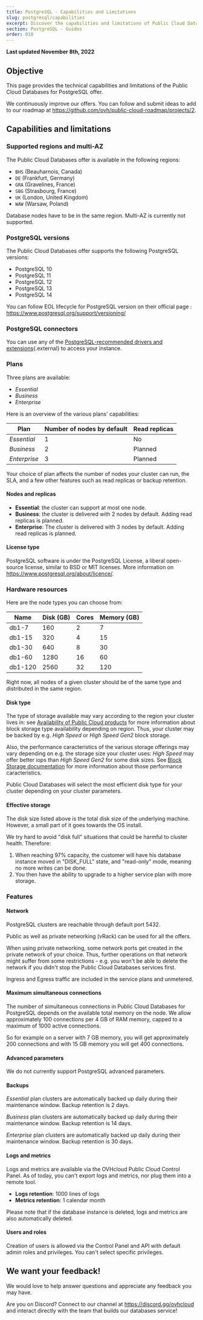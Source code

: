 ```yaml
---
title: PostgreSQL - Capabilities and Limitations
slug: postgresql/capabilities
excerpt: Discover the capabilities and limitations of Public Cloud Databases for PostgreSQL
section: PostgreSQL - Guides
order: 010
---
```


**Last updated November 8th, 2022**

## Objective

This page provides the technical capabilities and limitations of the Public Cloud Databases for PostgreSQL offer.

We continuously improve our offers. You can follow and submit ideas to add to our roadmap at <https://github.com/ovh/public-cloud-roadmap/projects/2>.

## Capabilities and limitations

### Supported regions and multi-AZ

The Public Cloud Databases offer is available in the following regions:

- `BHS` (Beauharnois, Canada)
- `DE` (Frankfurt, Germany)
- `GRA` (Gravelines, France)
- `SBG` (Strasbourg, France)
- `UK` (London, United Kingdom)
- `WAW` (Warsaw, Poland)

Database nodes have to be in the same region. Multi-AZ is currently not supported.

### PostgreSQL versions

The Public Cloud Databases offer supports the following PostgreSQL versions:

- PostgreSQL 10
- PostgreSQL 11
- PostgreSQL 12
- PostgreSQL 13
- PostgreSQL 14

You can follow EOL lifecycle for PostgreSQL version on their official page : <https://www.postgresql.org/support/versioning/>

### PostgreSQL connectors

You can use any of the [PostgreSQL-recommended drivers and extensions](https://www.postgresql.org/download/product-categories/){.external} to access your instance.

### Plans

Three plans are available:

- *Essential*
- *Business*
- *Enterprise*

Here is an overview of the various plans' capabilities:

| Plan         | Number of nodes by default | Read replicas |
| ------------ | -------------------------- | ------------- |
| *Essential*  | 1                          | No            |
| *Business*   | 2                          | Planned       |
| *Enterprise* | 3                          | Planned       |

Your choice of plan affects the number of nodes your cluster can run, the SLA, and a few other features such as read replicas or backup retention.

#### Nodes and replicas

- **Essential**: the cluster can support at most one node.
- **Business**: the cluster is delivered with 2 nodes by default. Adding read replicas is planned.
- **Enterprise**: The cluster is delivered with 3 nodes by default. Adding read replicas is planned.

#### License type

PostgreSQL software is under the PostgreSQL License, a liberal open-source license, similar to BSD or MIT licenses.
More information on <https://www.postgresql.org/about/licence/>.

### Hardware resources

Here are the node types you can choose from:

| Name    | Disk (GB) | Cores | Memory (GB) |
| ------- | --------- | ----- | ----------- |
| db1-7   | 160       | 2     | 7           |
| db1-15  | 320       | 4     | 15          |
| db1-30  | 640       | 8     | 30          |
| db1-60  | 1280      | 16    | 60          |
| db1-120 | 2560      | 32    | 120         |

Right now, all nodes of a given cluster should be of the same type and distributed in the same region.

#### Disk type

The type of storage available may vary according to the region your cluster lives in: see [Availability of Public Cloud products](https://www.ovhcloud.com/en-ca/public-cloud/regions-availability/) for more information about block storage type availability depending on region. Thus, your cluster may be backed by e.g. *High Speed* or *High Speed Gen2* block storage.

Also, the performance caracteristics of the various storage offerings may vary depending on e.g. the storage size your cluster uses: *High Speed* may offer better iops than *High Speed Gen2* for some disk sizes. See [Block Storage documentation](https://www.ovhcloud.com/en-ca/public-cloud/block-storage/) for more information about those performance caracteristics.

Public Cloud Databases will select the most efficient disk type for your cluster depending on your cluster parameters.

#### Effective storage

The disk size listed above is the total disk size of the underlying machine. However, a small part of it goes towards the OS install.

We try hard to avoid "disk full" situations that could be harmful to cluster health. Therefore:

1. When reaching 97% capacity, the customer will have his database instance moved in "DISK_FULL" state, and "read-only" mode, meaning no more writes can be done.
2. You then have the ability to upgrade to a higher service plan with more storage.

### Features

#### Network

PostgreSQL clusters are reachable through default port 5432.

Public as well as private networking (vRack) can be used for all the offers.

When using private networking, some network ports get created in the private network of your choice. Thus, further operations on that network might suffer from some restrictions - e.g. you won't be able to delete the network if you didn't stop the Public Cloud Databases services first.

Ingress and Egress traffic are included in the service plans and unmetered.

#### Maximum simultaneous connections

The number of simultaneous connections in Public Cloud Databases for PostgreSQL depends on the available total memory on the node.
We allow approximately 100 connections per 4 GB of RAM memory, capped to a maximum of 1000 active connections.

So for example on a server with 7 GB memory, you will get approximately 200 connections and with 15 GB memory you will get 400 connections.

#### Advanced parameters

We do not currently support PostgreSQL advanced parameters.

#### Backups

*Essential* plan clusters are automatically backed up daily during their maintenance window. Backup retention is 2 days.

*Business* plan clusters are automatically backed up daily during their maintenance window. Backup retention is 14 days.

*Enterprise* plan clusters are automatically backed up daily during their maintenance window. Backup retention is 30 days.

#### Logs and metrics

Logs and metrics are available via the OVHcloud Public Cloud Control Panel.
As of today, you can't export logs and metrics, nor plug them into a remote tool.

- **Logs retention**: 1000 lines of logs
- **Metrics retention**: 1 calendar month

Please note that if the database instance is deleted, logs and metrics are also automatically deleted.

#### Users and roles

Creation of users is allowed via the Control Panel and API with default admin roles and privileges.
You can't select specific privileges.

## We want your feedback!

We would love to help answer questions and appreciate any feedback you may have.

Are you on Discord? Connect to our channel at <https://discord.gg/ovhcloud> and interact directly with the team that builds our databases service!
